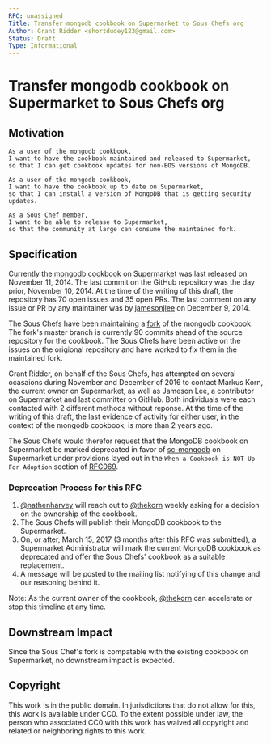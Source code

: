 ```yaml
---
RFC: unassigned
Title: Transfer mongodb cookbook on Supermarket to Sous Chefs org
Author: Grant Ridder <shortdudey123@gmail.com>
Status: Draft
Type: Informational
---
```


# Transfer mongodb cookbook on Supermarket to Sous Chefs org

## Motivation

    As a user of the mongodb cookbook,
    I want to have the cookbook maintained and released to Supermarket,
    so that I can get cookbook updates for non-EOS versions of MongoDB.

    As a user of the mongodb cookbook,
    I want to have the cookbook up to date on Supermarket,
    so that I can install a version of MongoDB that is getting security updates.

    As a Sous Chef member,
    I want to be able to release to Supermarket,
    so that the community at large can consume the maintained fork.

## Specification

Currently the [mongodb cookbook](https://github.com/edelight/chef-mongodb)
on [Supermarket](https://supermarket.chef.io/cookbooks/mongodb) was last released
on November 11, 2014.  The last commit on the GitHub repository was the day prior,
November 10, 2014.  At the time of the writing of this draft, the repository has
70 open issues and 35 open PRs.  The last comment on any issue or PR by any
maintainer was by [jamesonjlee](https://github.com/edelight/chef-mongodb/pull/356)
on December 9, 2014.

The Sous Chefs have been maintaining a [fork](https://github.com/sous-chefs/mongodb)
of the mongodb cookbook.  The fork's master branch is currently 90 commits ahead
of the source repository for the cookbook. The Sous Chefs have been active on the issues
on the origional repository and have worked to fix them in the maintained fork.

Grant Ridder, on behalf of the Sous Chefs, has attempted on several ocasaions during
November and December of 2016 to contact Markus Korn, the current owner on Supermarket,
as well as Jameson Lee, a contributor on Supermarket and last committer on GitHub.
Both individuals were each contacted with 2 different methods without reponse.  At the
time of the writing of this draft, the last evidence of activity for either user, in the
context of the mongodb cookbook, is more than 2 years ago.

The Sous Chefs would therefor request that the MongoDB cookbook on Supermarket be
marked deprecated in favor of [sc-mongodb](https://github.com/sous-chefs/mongodb)
on Supermarket under provisions layed out in the `When a Cookbook is NOT Up For Adoption`
section of [RFC069](https://github.com/chef/chef-rfc/blob/master/rfc069-cookbook-adoption.md).

### Deprecation Process for this RFC

1. [@nathenharvey](https://github.com/nathenharvey) will reach out to
   [@thekorn](https://github.com/thekorn) weekly asking for a decision on
   the ownership of the cookbook.
1. The Sous Chefs will publish their MongoDB cookbook to the Supermarket.
1. On, or after, March 15, 2017 (3 months after this RFC was submitted),
   a Supermarket Administrator will mark the current MongoDB cookbook
   as deprecated and offer the Sous Chefs' cookbook as a suitable replacement.
1. A message will be posted to the mailing list notifying of this change and our reasoning behind it.

Note: As the current owner of the cookbook, [@thekorn](https://github.com/thekorn) can
accelerate or stop this timeline at any time.

## Downstream Impact

Since the Sous Chef's fork is compatable with the existing cookbook on Supermarket,
no downstream impact is expected.

## Copyright

This work is in the public domain. In jurisdictions that do not allow for this,
this work is available under CC0. To the extent possible under law, the person
who associated CC0 with this work has waived all copyright and related or
neighboring rights to this work.
